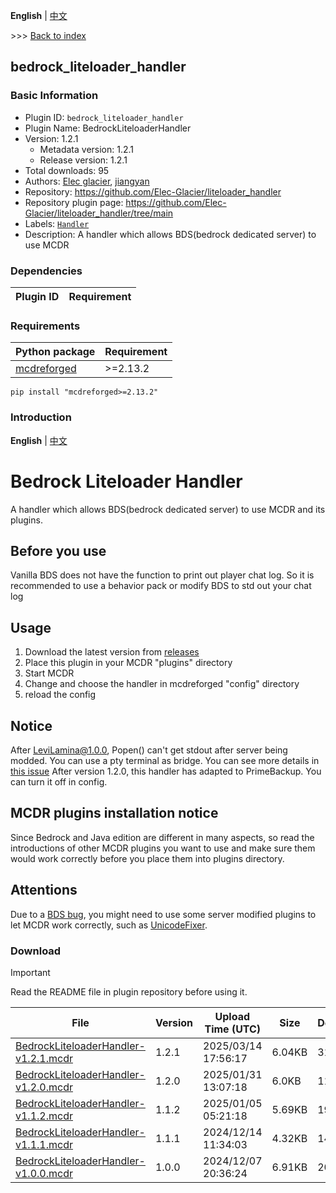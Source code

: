 **English** | [中文](readme-zh_cn.md)

\>\>\> [Back to index](/readme.md)

## bedrock_liteloader_handler

### Basic Information

- Plugin ID: `bedrock_liteloader_handler`
- Plugin Name: BedrockLiteloaderHandler
- Version: 1.2.1
  - Metadata version: 1.2.1
  - Release version: 1.2.1
- Total downloads: 95
- Authors: [Elec glacier](https://github.com/Elec-Glacier), [jiangyan](https://github.com/jiangyan03)
- Repository: https://github.com/Elec-Glacier/liteloader_handler
- Repository plugin page: https://github.com/Elec-Glacier/liteloader_handler/tree/main
- Labels: [`Handler`](/labels/handler/readme.md)
- Description: A handler which allows BDS(bedrock dedicated server) to use MCDR

### Dependencies

| Plugin ID | Requirement |
| --- | --- |

### Requirements

| Python package | Requirement |
| --- | --- |
| [mcdreforged](https://pypi.org/project/mcdreforged) | \>=2.13.2 |

```
pip install "mcdreforged>=2.13.2"
```

### Introduction

**English** | [中文](https://github.com/Elec-Glacier/liteloader_handler/blob/main/README_cn.md)

# Bedrock Liteloader Handler
A handler which allows BDS(bedrock dedicated server) to use MCDR and its plugins.

## Before you use
Vanilla BDS does not have the function to print out player chat log.
So it is recommended to use a behavior pack or modify BDS to std out your chat log

## Usage
1. Download the latest version from [releases](https://github.com/Elec-Glacier/liteloader_handler/releases)
2. Place this plugin in your MCDR "plugins" directory
3. Start MCDR
4. Change and choose the handler in mcdreforged "config" directory
5. reload the config

## Notice
After LeviLamina@1.0.0, Popen() can't get stdout after server being modded. You can use a pty terminal as bridge. You can see more details in [this issue](https://github.com/Elec-Glacier/liteloader_handler/issues/13)
After version 1.2.0, this handler has adapted to PrimeBackup. You can turn it off in config.

## MCDR plugins installation notice
Since Bedrock and Java edition are different in many aspects, so read the introductions of other MCDR plugins you want to use and make sure them would work correctly before you place them into plugins directory.

## Attentions
Due to a [BDS bug](https://bugs.mojang.com/browse/BDS-3791), you might need to use some server modified plugins to let MCDR work correctly, such as [UnicodeFixer](https://www.minebbs.com/resources/unicodefixer.6991/).

### Download

> [!IMPORTANT]
> Read the README file in plugin repository before using it.

| File | Version | Upload Time (UTC) | Size | Downloads | Operations |
| --- | --- | --- | --- | --- | --- |
| [BedrockLiteloaderHandler-v1.2.1.mcdr](https://github.com/Elec-Glacier/liteloader_handler/releases/tag/1.2.1) | 1.2.1 | 2025/03/14 17:56:17 | 6.04KB | 31 | [Download](https://github.com/Elec-Glacier/liteloader_handler/releases/download/1.2.1/BedrockLiteloaderHandler-v1.2.1.mcdr) |
| [BedrockLiteloaderHandler-v1.2.0.mcdr](https://github.com/Elec-Glacier/liteloader_handler/releases/tag/1.2.0) | 1.2.0 | 2025/01/31 13:07:18 | 6.0KB | 11 | [Download](https://github.com/Elec-Glacier/liteloader_handler/releases/download/1.2.0/BedrockLiteloaderHandler-v1.2.0.mcdr) |
| [BedrockLiteloaderHandler-v1.1.2.mcdr](https://github.com/Elec-Glacier/liteloader_handler/releases/tag/1.1.2) | 1.1.2 | 2025/01/05 05:21:18 | 5.69KB | 19 | [Download](https://github.com/Elec-Glacier/liteloader_handler/releases/download/1.1.2/BedrockLiteloaderHandler-v1.1.2.mcdr) |
| [BedrockLiteloaderHandler-v1.1.1.mcdr](https://github.com/Elec-Glacier/liteloader_handler/releases/tag/1.1.1) | 1.1.1 | 2024/12/14 11:34:03 | 4.32KB | 14 | [Download](https://github.com/Elec-Glacier/liteloader_handler/releases/download/1.1.1/BedrockLiteloaderHandler-v1.1.1.mcdr) |
| [BedrockLiteloaderHandler-v1.0.0.mcdr](https://github.com/Elec-Glacier/liteloader_handler/releases/tag/1.0.0) | 1.0.0 | 2024/12/07 20:36:24 | 6.91KB | 20 | [Download](https://github.com/Elec-Glacier/liteloader_handler/releases/download/1.0.0/BedrockLiteloaderHandler-v1.0.0.mcdr) |

